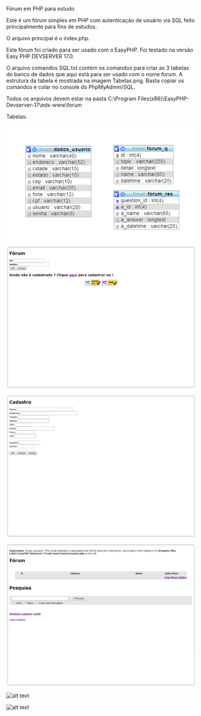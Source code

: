 Fórum em PHP para estudo

Este é um fórum simples em PHP com autenticação de usuário via SQL feito principalmente para fins de estudos.

O arquivo principal é o index.php.

Este fórum foi criado para ser usado com o EasyPHP. Foi testado na versão Easy PHP DEVSERVER 17.0.

O arquivo comandos SQL.txt contém os comandos para criar as 3 tabelas do banco de dados que aqui está para ser usado com o nome forum. A estrutura da tabela é mostrada na imagem Tabelas.png. Basta copiar os comandos e colar no console do PhpMyAdmin/SQL.

Todos os arquivos devem estar na pasta C:\Program Files(x86)\EasyPHP-Devserver-17\eds-www\forum

Tabelas:

![alt text](https://github.com/jackaw/Forum-em-PHP/blob/master/Tabelas.png?raw=true)

![alt text](https://github.com/jackaw/Forum-em-PHP/blob/master/index.PNG?raw=true)

![alt text](https://raw.githubusercontent.com/jackaw/Forum-em-PHP/master/Cadastro2.PNG)

![alt text](https://raw.githubusercontent.com/jackaw/Forum-em-PHP/master/Forum3.PNG)

![alt text](https://raw.githubusercontent.com/jackaw/Forum-em-PHP/master/T%C3%B3pico4.PNG)

![alt text](https://raw.githubusercontent.com/jackaw/Forum-em-PHP/master/T%C3%B3pico6.PNG)


